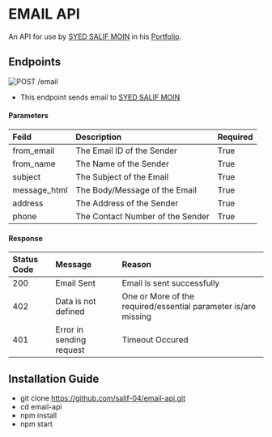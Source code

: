 # EMAIL API
An API for use by [SYED SALIF MOIN](https://github.com/salif-04) in his [Portfolio](https://salif-04.github.io/).

## Endpoints

![POST /email](https://img.shields.io/static/v1?label=POST&message=%2Femail&colorB=00cc00&style=flat-square)
- This endpoint sends email to [SYED SALIF MOIN](https://github.com/salif-04)

#### Parameters
| Feild        | Description                        | Required |
| :----------- | :--------------------------------- | :------- |
| from_email   | The Email ID of the Sender         | True     |
| from_name    | The Name of the Sender             | True     |
| subject      | The Subject of the Email           | True     |
| message_html | The Body/Message of the Email      | True     |
| address      | The Address of the Sender          | True     |
| phone        | The Contact Number of the Sender   | True     |

#### Response
| Status Code | Message                  | Reason                                                         |
| :--         | :----------------------- | :------------------------------------------------------------- |
| 200         | Email Sent               | Email is sent successfully                                     |
| 402         | Data is not defined      | One or More of the required/essential parameter is/are missing |
| 401         | Error in sending request | Timeout Occured                                                |

## Installation Guide
- git clone https://github.com/salif-04/email-api.git
- cd email-api
- npm install
- npm start